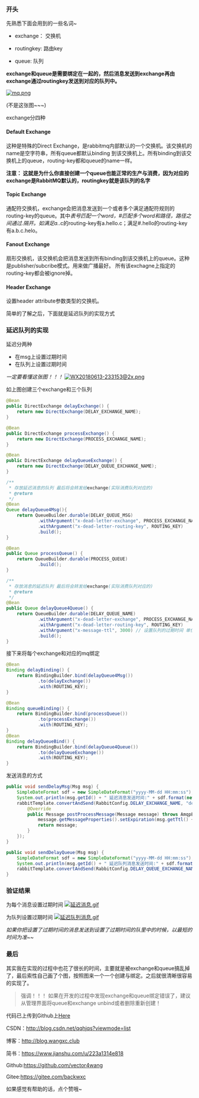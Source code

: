 
### 开头

先熟悉下面会用到的一些名词~

- exchange： 交换机

- routingkey: 路由key

- queue: 队列

**exchange和queue是需要绑定在一起的，然后消息发送到exchange再由exchange通过routingkey发送到对应的队列中。**

[![mq.png](http://upload-images.jianshu.io/upload_images/3167229-6c4b5b9265af981d.png?imageMogr2/auto-orient/strip%7CimageView2/2/w/1240)](https://i.loli.net/2018/06/14/5b21e04409004.png)

(不是这张图~~~)

exchange分四种

#### Default Exchange
这种是特殊的Direct Exchange，是rabbitmq内部默认的一个交换机。该交换机的name是空字符串，所有queue都默认binding 到该交换机上。所有binding到该交换机上的queue，routing-key都和queue的name一样。

**注意： 这就是为什么你直接创建一个queue也能正常的生产与消费，因为对应的exchange是RabbitMQ默认的，routingkey就是该队列的名字**

#### Topic Exchange
通配符交换机，exchange会把消息发送到一个或者多个满足通配符规则的routing-key的queue。其中*表号匹配一个word，#匹配多个word和路径，路径之间通过.隔开。如满足a.*.c的routing-key有a.hello.c；满足#.hello的routing-key有a.b.c.helo。

#### Fanout Exchange
扇形交换机，该交换机会把消息发送到所有binding到该交换机上的queue。这种是publisher/subcribe模式。用来做广播最好。
所有该exchagne上指定的routing-key都会被ignore掉。

#### Header Exchange
设置header attribute参数类型的交换机。

简单的了解之后，下面就是延迟队列的实现方式

### 延迟队列的实现

延迟分两种
 
 - 在msg上设置过期时间
 - 在队列上设置过期时间

*一定要看懂这张图！！！*
[![WX20180613-233153@2x.png](http://upload-images.jianshu.io/upload_images/3167229-47316d92517586ef.png?imageMogr2/auto-orient/strip%7CimageView2/2/w/1240)](https://i.loli.net/2018/06/13/5b213948c6e1a.png)


如上图创建三个exchange和三个队列

```java
@Bean
public DirectExchange delayExchange() {
	return new DirectExchange(DELAY_EXCHANGE_NAME);
}

@Bean
public DirectExchange processExchange() {
	return new DirectExchange(PROCESS_EXCHANGE_NAME);
}

@Bean
public DirectExchange delayQueueExchange() {
	return new DirectExchange(DELAY_QUEUE_EXCHANGE_NAME);
}

/**
 * 存放延迟消息的队列 最后将会转发给exchange(实际消费队列对应的)
 * @return
 */
@Bean
Queue delayQueue4Msg(){
	return QueueBuilder.durable(DELAY_QUEUE_MSG)
			.withArgument("x-dead-letter-exchange", PROCESS_EXCHANGE_NAME) 
			.withArgument("x-dead-letter-routing-key", ROUTING_KEY) 
			.build();
}

@Bean
public Queue processQueue() {
	return QueueBuilder.durable(PROCESS_QUEUE)
			.build();
}

/**
 * 存放消息的延迟队列 最后将会转发给exchange(实际消费队列对应的)
 * @return
 */
@Bean
public Queue delayQueue4Queue() {
	return QueueBuilder.durable(DELAY_QUEUE_NAME)
			.withArgument("x-dead-letter-exchange", PROCESS_EXCHANGE_NAME) // DLX
			.withArgument("x-dead-letter-routing-key", ROUTING_KEY) 
			.withArgument("x-message-ttl", 3000) // 设置队列的过期时间 单位毫秒
			.build();
}
```

接下来将每个exchange和对应的mq绑定
```java
@Bean
Binding delayBinding() {
	return BindingBuilder.bind(delayQueue4Msg())
			.to(delayExchange())
			.with(ROUTING_KEY);
}

@Bean
Binding queueBinding() {
	return BindingBuilder.bind(processQueue())
			.to(processExchange())
			.with(ROUTING_KEY);
}
@Bean
Binding delayQueueBind() {
	return BindingBuilder.bind(delayQueue4Queue())
			.to(delayQueueExchange())
			.with(ROUTING_KEY);
}
```

发送消息的方式
```java
public void sendDelayMsg(Msg msg) {
	SimpleDateFormat sdf = new SimpleDateFormat("yyyy-MM-dd HH:mm:ss");
	System.out.println(msg.getId() + " 延迟消息发送时间:" + sdf.format(new Date()));
	rabbitTemplate.convertAndSend(RabbitConfig.DELAY_EXCHANGE_NAME, "delay", msg, new MessagePostProcessor() {
		@Override
		public Message postProcessMessage(Message message) throws AmqpException {
			message.getMessageProperties().setExpiration(msg.getTtl() + "");
			return message;
		}
	});
}

public void sendDelayQueue(Msg msg) {
	SimpleDateFormat sdf = new SimpleDateFormat("yyyy-MM-dd HH:mm:ss");
	System.out.println(msg.getId() + " 延迟队列消息发送时间:" + sdf.format(new Date()));
	rabbitTemplate.convertAndSend(RabbitConfig.DELAY_QUEUE_EXCHANGE_NAME,"delay",  msg);
}
```

### 验证结果

为每个消息设置过期时间
[![延迟消息.gif](http://upload-images.jianshu.io/upload_images/3167229-dbb16df8756346d6.gif?imageMogr2/auto-orient/strip)](https://i.loli.net/2018/06/14/5b2206367916d.gif)


为队列设置过期时间
[![延迟队列消息.gif](http://upload-images.jianshu.io/upload_images/3167229-f5fc967fdada17b9.gif?imageMogr2/auto-orient/strip)](https://i.loli.net/2018/06/14/5b2206367110f.gif)


*如果你把设置了过期时间的消息发送到设置了过期时间的队里中的时候，以最短的时间为准~~*





### 最后

其实我在实现的过程中也花了很长的时间，主要就是被exchange和queue搞乱掉了，最后索性自己画了个图，按照图来一个一个创建与绑定。之后就很清晰很容易的实现了。

>强调！！！ 如果在开发的过程中发现exchange和queue绑定错误了，建议从管理界面将queue和exchange unbind或者删除重新创建！

代码已上传到Github上[Here](https://github.com/vector4wang/spring-boot-quick/tree/master/quick-rabbitmq)


CSDN：http://blog.csdn.net/qqhjqs?viewmode=list 

博客：http://blog.wangxc.club

简书：https://www.jianshu.com/u/223a1314e818 

Github:https://github.com/vector4wang 

Gitee:https://gitee.com/backwxc 

如果感觉有帮助的话，点个赞哦~
